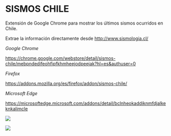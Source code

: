 # **SISMOS CHILE**

Extensión de Google Chrome para mostrar los últimos sismos ocurridos en Chile.

Extrae la información directamente desde http://www.sismologia.cl/

*Google Chrome*

https://chrome.google.com/webstore/detail/sismos-chile/mebpndedifeohfipfkhmheejodpeejak?hl=es&authuser=0

*Firefox*

https://addons.mozilla.org/es/firefox/addon/sismos-chile/

*Microsoft Edge*

https://microsoftedge.microsoft.com/addons/detail/bclnheokaddiknmfdjalkeknkalimcle

![](https://lh3.googleusercontent.com/cCgACLHYq_STwpp6rfe2g45Q047OwIW_fcpnYpOXqjsp3SC2va3-NF1o3vrUVw9xfF4NQ_Ai=w640-h400-e365-rj-sc0x00ffffff)

![](https://lh3.googleusercontent.com/Gu5xdzaA5LWiH-uOVDf7VpT9IhwUaaxV95a8qQxrEd-RCnaMhp7Nh6FrNdxTIU_JxjkzHXEsnjI=w640-h400-e365-rj-sc0x00ffffff)



